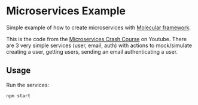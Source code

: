 # Microservices Example

Simple example of how to create microservices with [Molecular framework](https://molecular.services).

This is the code from the [Microservices Crash Course](https://youtu.be/fEDT4lWWe9g) on Youtube. There are 3 very simple services (user, email, auth) with actions to mock/simulate creating a user, getting users, sending an email authenticating a user.

## Usage

Run the services:

```bash
npm start
```
